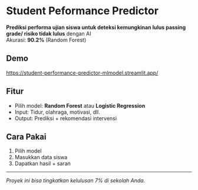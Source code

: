 # Student Peformance Predictor

**Prediksi performa ujian siswa untuk deteksi kemungkinan lulus passing grade/ risiko tidak lulus** dengan AI  
Akurasi: **90.2%** (Random Forest)

## Demo
https://student-performance-predictor-mlmodel.streamlit.app/

## Fitur
- Pilih model: **Random Forest** atau **Logistic Regression**
- Input: Tidur, olahraga, motivasi, dll.
- Output: Prediksi + rekomendasi intervensi

## Cara Pakai
1. Pilih model
2. Masukkan data siswa
3. Dapatkan hasil + saran

---

*Proyek ini bisa tingkatkan kelulusan 7% di sekolah Anda.*
